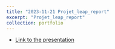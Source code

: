 ```yaml
---
title: "2023-11-21 Projet_leap_report"
excerpt: "Projet_leap_report"
collection: portfolio
---
```


* [Link to the presentation](http://olivieratangana.github.io/files/projet_leap_report.pdf)

